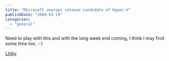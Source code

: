 ```yaml
---
title: "Microsoft unwraps release candidate of Hyper-V"
publishDate: "2008-03-19"
categories: 
  - "general"
---
```


Need to play with this and with the long week end coming, I think I may find some time too. :-)

[Linky](http://www.microsoft.com/windowsserver2008/en/us/virtualization-consolidation.aspx)
